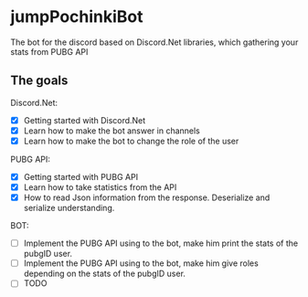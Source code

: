 # jumpPochinkiBot
The bot for the discord based on Discord.Net libraries, which gathering your stats from PUBG API

## The goals
Discord.Net:
- [x] Getting started with Discord.Net
- [x] Learn how to make the bot answer in channels
- [x] Learn how to make the bot to change the role of the user

PUBG API:
- [X] Getting started with PUBG API
- [X] Learn how to take statistics from the API
- [X] How to read Json information from the response. Deserialize and serialize understanding.

BOT: 
- [ ] Implement the PUBG API using to the bot, make him print the stats of the pubgID user.
- [ ] Implement the PUBG API using to the bot, make him give roles depending on the stats of the pubgID user.
- [ ] TODO
